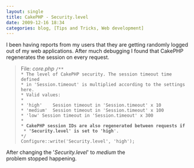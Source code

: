 ```yaml
---
layout: single
title: CakePHP - Security.level
date: 2009-12-16 18:34
categories: blog, [Tips and Tricks, Web development]
---
```

I been having reports from my users that they are getting randomly logged out of my web applications. After much debugging I found that CakePHP regenerates the session on every request.
<blockquote>File: <em>core.php</em>
<code>/**
* The level of CakePHP security. The session timeout time defined
* in 'Session.timeout' is multiplied according to the settings here.
* Valid values:
*
* 'high'	Session timeout in 'Session.timeout' x 10
* 'medium'	Session timeout in 'Session.timeout' x 100
* 'low'	Session timeout in 'Session.timeout' x 300
*
* <strong>CakePHP session IDs are also regenerated between requests if
<span style="font-weight: normal;"> * </span>'Security.level' is set to 'high</strong>'.
*/
Configure::write('Security.level', 'high');</code></blockquote>
After changing the '<em>Security.level</em>' to <em>medium</em> the problem stopped happening.
